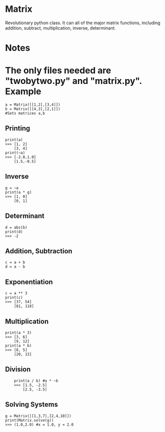 # Matrix
Revolutionary python class. It can all of the major matrix functions, including addition, subtract, multiplication, inverse, determinant.

Notes
==
The only files needed are "twobytwo.py" and "matrix.py".
Example
==
    a = Matrix([[1,2],[3,4]])
    b = Matrix([[4,3],[2,1]])
    #Sets matrices a,b
Printing
--
    print(a)
    >>> [1, 2]
        [3, 4]
    print(~a)
    >>> [-2.0,1.0]
        [1.5,-0.5]
Inverse
--
    g = ~a
    print(a * g)
    >>> [1, 0]
        [0, 1]
Determinant
--
    d = abs(b)
    print(d)
    >>> -2
Addition, Subtraction
--
    c = a + b
    d = a - b
Exponentiation
--
    c = a ** 3
    print(c)
    >>> [37, 54]
        [81, 118]
Multiplication
--
    print(a * 3)
    >>> [3, 6]
        [9, 12]
    print(a * b)
    >>> [8, 5]
        [20, 13]
Division
--
        print(a / b) #a * ~b
        >>> [1.5, -2.5]
            [2.5, -3.5]
Solving Systems
--
    g = Matrix([[1,3,7],[2,4,10]])
    print(Matrix.solve(g))
    >>> (1.0,2.0) #x = 1.0, y = 2.0
    
